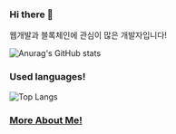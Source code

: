 ### Hi there 👋

웹개발과 블록체인에 관심이 많은 개발자입니다!




<!--
**RunningLearner/RunningLearner** is a ✨ _special_ ✨ repository because its `README.md` (this file) appears on your GitHub profile.

Here are some ideas to get you started:

- 🔭 I’m currently working on ...
- 🌱 I’m currently learning ...
- 👯 I’m looking to collaborate on ...
- 🤔 I’m looking for help with ...
- 💬 Ask me about ...
- 📫 How to reach me: ...
- 😄 Pronouns: ...
- ⚡ Fun fact: ...
-->

![Anurag's GitHub stats](https://github-readme-stats.vercel.app/api?username=RunningLearner&show_icons=true&theme=great-gatsby)

### Used languages!

![Top Langs](https://github-readme-stats.vercel.app/api/top-langs/?username=RunningLearner&layout=compact&theme=great-gatsby)


### [More About Me!](https://aquamarine-clematis-620.notion.site/296e343c2b0b4a70aa2e61ddbe4fcc3e)
